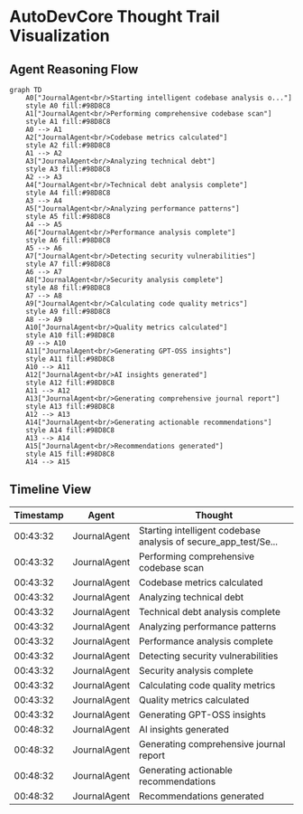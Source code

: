 # AutoDevCore Thought Trail Visualization

## Agent Reasoning Flow

```mermaid
graph TD
    A0["JournalAgent<br/>Starting intelligent codebase analysis o..."]
    style A0 fill:#98D8C8
    A1["JournalAgent<br/>Performing comprehensive codebase scan"]
    style A1 fill:#98D8C8
    A0 --> A1
    A2["JournalAgent<br/>Codebase metrics calculated"]
    style A2 fill:#98D8C8
    A1 --> A2
    A3["JournalAgent<br/>Analyzing technical debt"]
    style A3 fill:#98D8C8
    A2 --> A3
    A4["JournalAgent<br/>Technical debt analysis complete"]
    style A4 fill:#98D8C8
    A3 --> A4
    A5["JournalAgent<br/>Analyzing performance patterns"]
    style A5 fill:#98D8C8
    A4 --> A5
    A6["JournalAgent<br/>Performance analysis complete"]
    style A6 fill:#98D8C8
    A5 --> A6
    A7["JournalAgent<br/>Detecting security vulnerabilities"]
    style A7 fill:#98D8C8
    A6 --> A7
    A8["JournalAgent<br/>Security analysis complete"]
    style A8 fill:#98D8C8
    A7 --> A8
    A9["JournalAgent<br/>Calculating code quality metrics"]
    style A9 fill:#98D8C8
    A8 --> A9
    A10["JournalAgent<br/>Quality metrics calculated"]
    style A10 fill:#98D8C8
    A9 --> A10
    A11["JournalAgent<br/>Generating GPT-OSS insights"]
    style A11 fill:#98D8C8
    A10 --> A11
    A12["JournalAgent<br/>AI insights generated"]
    style A12 fill:#98D8C8
    A11 --> A12
    A13["JournalAgent<br/>Generating comprehensive journal report"]
    style A13 fill:#98D8C8
    A12 --> A13
    A14["JournalAgent<br/>Generating actionable recommendations"]
    style A14 fill:#98D8C8
    A13 --> A14
    A15["JournalAgent<br/>Recommendations generated"]
    style A15 fill:#98D8C8
    A14 --> A15
```

## Timeline View

| Timestamp | Agent | Thought |
|-----------|-------|--------|
| 00:43:32 | JournalAgent | Starting intelligent codebase analysis of secure_app_test/Se... |
| 00:43:32 | JournalAgent | Performing comprehensive codebase scan |
| 00:43:32 | JournalAgent | Codebase metrics calculated |
| 00:43:32 | JournalAgent | Analyzing technical debt |
| 00:43:32 | JournalAgent | Technical debt analysis complete |
| 00:43:32 | JournalAgent | Analyzing performance patterns |
| 00:43:32 | JournalAgent | Performance analysis complete |
| 00:43:32 | JournalAgent | Detecting security vulnerabilities |
| 00:43:32 | JournalAgent | Security analysis complete |
| 00:43:32 | JournalAgent | Calculating code quality metrics |
| 00:43:32 | JournalAgent | Quality metrics calculated |
| 00:43:32 | JournalAgent | Generating GPT-OSS insights |
| 00:48:32 | JournalAgent | AI insights generated |
| 00:48:32 | JournalAgent | Generating comprehensive journal report |
| 00:48:32 | JournalAgent | Generating actionable recommendations |
| 00:48:32 | JournalAgent | Recommendations generated |
